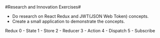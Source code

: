 
#Research and Innovation Exercises#

- Do research on React Redux and JWT(JSON Web Token) concepts.
- Create a small application to demonstrate the concepts.

Redux
0 - State
1 - Store
2 - Reducer
3 - Action
4 - Dispatch
5 - Subscribe
